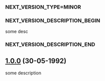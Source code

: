 ### NEXT_VERSION_TYPE=MINOR
### NEXT_VERSION_DESCRIPTION_BEGIN
some desc
### NEXT_VERSION_DESCRIPTION_END
## [1.0.0]() (30-05-1992)

some description